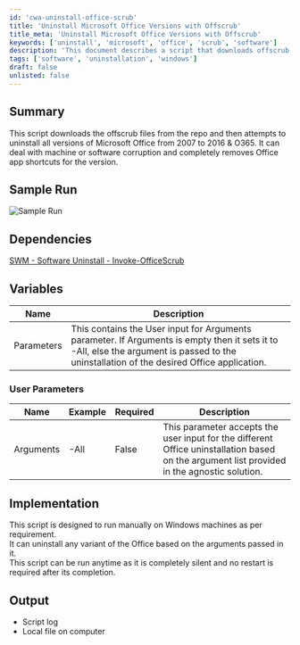 ```yaml
---
id: 'cwa-uninstall-office-scrub'
title: 'Uninstall Microsoft Office Versions with Offscrub'
title_meta: 'Uninstall Microsoft Office Versions with Offscrub'
keywords: ['uninstall', 'microsoft', 'office', 'scrub', 'software']
description: 'This document describes a script that downloads offscrub files and uninstalls all versions of Microsoft Office from 2007 to 2016 & O365, handling machine or software corruption and removing app shortcuts.'
tags: ['software', 'uninstallation', 'windows']
draft: false
unlisted: false
---
```

## Summary

This script downloads the offscrub files from the repo and then attempts to uninstall all versions of Microsoft Office from 2007 to 2016 & O365. It can deal with machine or software corruption and completely removes Office app shortcuts for the version.

## Sample Run

![Sample Run](5078775/docs/13106132/images/19022212)

## Dependencies

[SWM - Software Uninstall - Invoke-OfficeScrub](https://proval.itglue.com/DOC-5078775-7593306)

## Variables

| Name                       | Description                                                                                                                                   |
|----------------------------|-----------------------------------------------------------------------------------------------------------------------------------------------|
| Parameters                 | This contains the User input for Arguments parameter. If Arguments is empty then it sets it to -All, else the argument is passed to the uninstallation of the desired Office application. |

### User Parameters

| Name                       | Example | Required | Description                                                                                                                                   |
|----------------------------|---------|----------|-----------------------------------------------------------------------------------------------------------------------------------------------|
| Arguments                  | -All   | False    | This parameter accepts the user input for the different Office uninstallation based on the argument list provided in the agnostic solution. |

## Implementation

This script is designed to run manually on Windows machines as per requirement.  
It can uninstall any variant of the Office based on the arguments passed in it.  
This script can be run anytime as it is completely silent and no restart is required after its completion.

## Output

- Script log  
- Local file on computer


